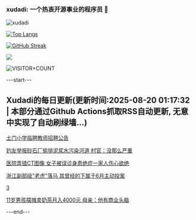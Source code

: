 ### xudadi: 一个热衷开源事业的程序员 👋

![xudadi](https://github-readme-stats-git-masterorgs-github-readme-stats-team.vercel.app/api?username=xudadi)

[![Top Langs](https://github-readme-stats.vercel.app/api/top-langs/?username=xudadi)](https://github.com/anuraghazra/github-readme-stats)

[![GitHub Streak](https://streak-stats.demolab.com?user=xudadi&locale=zh_Hans)](https://git.io/streak-stats)

![](https://raw.githubusercontent.com/xudadi/xudadi/main/assets/github-contribution-grid-snake.svg)

![VISITOR+COUNT](https://komarev.com/ghpvc/?username=xudadi&label=VISITOR+COUNT)


---start---

## Xudadi的每日更新(更新时间:2025-08-20 01:17:32 | 本部分通过Github Actions抓取RSS自动更新, 无意中实现了自动刷绿墙...)

[土门小学临聘教师招聘公告](https://www.gongkaoleida.com/article/2575404)

[钓友举报砂石厂偷排泥浆水污染河道 村官：没那么严重](https://m.163.com/news/article/K7ACUAV30514R9P4.html)

[医院弄错CT图像 女子被误诊身患绝症一家人伤心欲绝](https://m.163.com/news/article/K7999M32053469LG.html)

[浙江副部级"老虎"落马 其曾经的下属于6月主动投案](https://m.163.com/news/article/K7B4N8HU0514BE2Q.html)

[3](https://m.163.com/touch/news/sub/domestic)

[11岁男孩摆摊卖奶茶月入4000元 母亲：他有商业头脑](https://m.163.com/news/article/K794VKSU053469LG.html)

---end---
